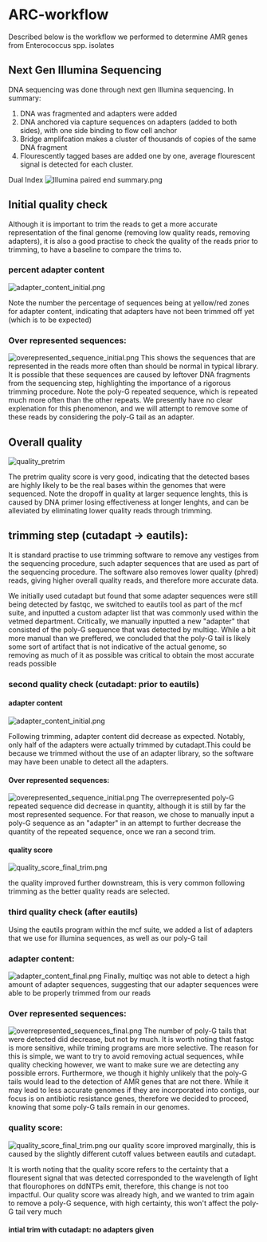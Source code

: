 # ARC-workflow

Described below is the workflow we performed to determine AMR genes from Enterococcus spp. isolates


## Next Gen Illumina Sequencing

DNA sequencing was done through next gen Illumina sequencing. In summary:
1. DNA was fragmented and adapters were added
2. DNA anchored via capture sequences on adapters (added to both sides), with one side binding to flow cell anchor
3. Bridge amplifcation makes a cluster of thousands of copies of the same DNA fragment
5. Flourescently tagged bases are added one by one, average flourescent signal is detected for each cluster.


Dual Index
![Illumina paired end summary.png](NGS%20sequencing/Illumina%20paired%20end%20summary.png)

## Initial quality check
Although it is important to trim the reads to get a more accurate representation of the final genome (removing low quality reads, removing adapters), it is also a good practise to check the quality of the reads prior to trimming, to have a baseline to compare the trims to.
### percent adapter content
![adapter_content_initial.png](multiQC%20before%20trimming/fastqc_adapter_content_plot.png)

Note the number the percentage of sequences being at yellow/red zones for adapter content, indicating that adapters have not been trimmed  off yet (which is to be expected)

### Over represented sequences:
![overepresented_sequence_initial.png](multiQC%20before%20trimming/over_represented_sequences_pretrim.png)
This shows the sequences that are represented in the reads more often than should be normal in typical library.
It is possible that these sequences are caused by leftover DNA fragments from the sequencing step, highlighting the importance of a rigorous trimming procedure.
Note the poly-G repeated sequence, which is repeated much more often than the other repeats. We presently have no clear explenation for this phenomenon, and we will attempt to remove some of these reads by considering the poly-G tail as an adapter.



## Overall quality
![quality_pretrim](multiQC%20before%20trimming/fastqc_per_base_sequence_quality_plot_pretrim.png)

The pretrim quality score is very good, indicating that the detected bases are highly likely to be the real bases within the genomes that were sequenced. Note the dropoff in quality at larger sequence lenghts, this is caused by DNA primer losing effectiveness at longer lenghts, and can be alleviated by eliminating lower quality reads through trimming.
     


## trimming step (cutadapt → eautils):

It is standard practise to use trimming software to remove any vestiges from the sequencing procedure, such adapter sequences that are used as part of the sequencing procedure. The software also removes lower quality (phred) reads, giving higher overall quality reads, and therefore more accurate data.

We initially used cutadapt but found that some adapter sequences were still being detected by fastqc, we switched to eautils tool as part of the mcf suite, and inputted a custom adapter list that was commonly used within the vetmed department. Critically, we manually inputted a new "adapter" that consisted of the poly-G sequence that was detected by multiqc. While a bit more manual than we preffered, we concluded that the poly-G tail is likely some sort of artifact that is not indicative of the actual genome, so removing as much of it as possible was critical to obtain the most accurate reads possible

### second quality check (cutadapt: prior to eautils)

#### adapter content
![adapter_content_initial.png](multiQC%20during%20%2B%20after%20trimming/adapter_content_initial.png)

Following trimming, adapter content did decrease as expected. Notably, only half of the adapters were actually trimmed by cutadapt.This could be because we trimmed without the use of an adapter library, so the software may have been unable to detect all the adapters.

#### Over represented sequences:

![overepresented_sequence_initial.png](multiQC%20during%20%2B%20after%20trimming/overepresented_sequence_initial.png)
The overrepresented poly-G repeated sequence did decrease in quantity, although it is still by far the most represented sequence.
For that reason, we chose to manually input a poly-G sequence as an "adapter" in an attempt to further decrease the quantity of the repeated sequence, once we ran a second trim.

#### quality score
![quality_score_final_trim.png](multiQC%20during%20%2B%20after%20trimming/quality_score_final_trim.png)

the quality improved further downstream, this is very common following trimming as the better quality reads are selected.

### third quality check (after eautils)
Using the eautils program within the mcf suite, we added a list of adapters that we use for illumina sequences, as well as our poly-G tail


### adapter content:
![adapter_content_final.png](multiQC%20during%20%2B%20after%20trimming/adapter_content_final.png)
Finally, multiqc was not able to detect a high amount of adapter sequences, suggesting that our adapter sequences were able to be properly trimmed from our reads


### Over represented sequences:
![overrepresented_sequences_final.png](multiQC%20during%20%2B%20after%20trimming/overrepresented_sequences_final.png)
The number of poly-G tails that were detected did decrease, but not by much. It is worth noting that fastqc is more sensitive, while triming programs are more selective.
The reason for this is simple, we want to try to avoid removing actual sequences, while quality checking however, we want to make sure we are detecting any possible errors.
Furthermore, we though it highly unlikely that the poly-G tails would lead to the detection of AMR genes that are not there. While it may lead to less accurate genomes if they are incorporated into contigs, our focus is on antibiotic resistance genes, therefore we decided to proceed, knowing that some poly-G tails remain in our genomes.

### quality score:
![quality_score_final_trim.png](multiQC%20during%20%2B%20after%20trimming/quality_score_final_trim.png)
our quality score improved marginally, this is caused by the slightly different cutoff values between eautils and cutadapt. 

It is worth noting that the quality score refers to the certainty that a flouresent signal that was detected corresponded to the wavelength of light that flourophores on ddNTPs emit, therefore, this change is not too impactful. Our quality score was already high, and we wanted to trim again to remove a poly-G sequence, with high certainty, this won't affect the poly-G tail very much














#### intial trim with cutadapt: no adapters given







